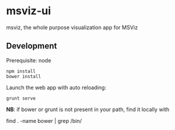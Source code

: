 msviz-ui
========

msviz, the whole purpose visualization app for MSViz

## Development
Prerequisite: node

    npm install
    bower install 
    
Launch the web app with auto reloading:

    grunt serve
    
**NB**: if bower or grunt is not present in your path, find it locally with 

   find . -name bower | grep /bin/
